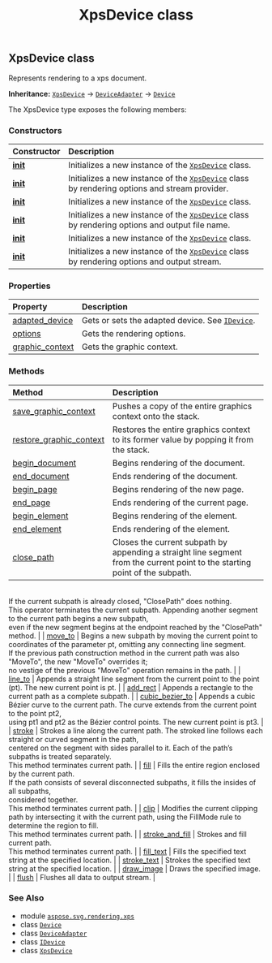 ﻿---
title: XpsDevice class
second_title: Aspose.SVG for Python via .NET API References
description: 
type: docs
weight: 20
url: /python-net/aspose.svg.rendering.xps/xpsdevice/
is_root: false
---

## XpsDevice class

Represents rendering to a xps document.



**Inheritance:** [`XpsDevice`](/svg/python-net/aspose.svg.rendering.xps/xpsdevice) → 
[`DeviceAdapter`](/svg/python-net/aspose.svg.rendering/deviceadapter) → 
[`Device`](/svg/python-net/aspose.svg.rendering/device)



The XpsDevice type exposes the following members:

### Constructors
| Constructor | Description |
| :- | :- |
| [__init__](/svg/python-net/aspose.svg.rendering.xps/xpsdevice/__init__/#aspose.svg.io.ICreateStreamProvider) | Initializes a new instance of the [`XpsDevice`](/svg/python-net/aspose.svg.rendering.xps/xpsdevice) class. |
| [__init__](/svg/python-net/aspose.svg.rendering.xps/xpsdevice/__init__/#aspose.svg.rendering.xps.XpsRenderingOptions-aspose.svg.io.ICreateStreamProvider) | Initializes a new instance of the [`XpsDevice`](/svg/python-net/aspose.svg.rendering.xps/xpsdevice) class by rendering options and stream provider. |
| [__init__](/svg/python-net/aspose.svg.rendering.xps/xpsdevice/__init__/#str) | Initializes a new instance of the [`XpsDevice`](/svg/python-net/aspose.svg.rendering.xps/xpsdevice) class. |
| [__init__](/svg/python-net/aspose.svg.rendering.xps/xpsdevice/__init__/#aspose.svg.rendering.xps.XpsRenderingOptions-str) | Initializes a new instance of the [`XpsDevice`](/svg/python-net/aspose.svg.rendering.xps/xpsdevice) class by rendering options and output file name. |
| [__init__](/svg/python-net/aspose.svg.rendering.xps/xpsdevice/__init__/#io.RawIOBase) | Initializes a new instance of the [`XpsDevice`](/svg/python-net/aspose.svg.rendering.xps/xpsdevice) class. |
| [__init__](/svg/python-net/aspose.svg.rendering.xps/xpsdevice/__init__/#aspose.svg.rendering.xps.XpsRenderingOptions-io.RawIOBase) | Initializes a new instance of the [`XpsDevice`](/svg/python-net/aspose.svg.rendering.xps/xpsdevice) class by rendering options and output stream. |


### Properties
| Property | Description |
| :- | :- |
| [adapted_device](/svg/python-net/aspose.svg.rendering.xps/xpsdevice/adapted_device) | Gets or sets the adapted device. See [`IDevice`](/svg/python-net/aspose.svg.rendering/idevice). |
| [options](/svg/python-net/aspose.svg.rendering.xps/xpsdevice/options) | Gets the rendering options. |
| [graphic_context](/svg/python-net/aspose.svg.rendering.xps/xpsdevice/graphic_context) | Gets the graphic context. |


### Methods
| Method | Description |
| :- | :- |
| [save_graphic_context](/svg/python-net/aspose.svg.rendering.xps/xpsdevice/save_graphic_context/#) | Pushes a copy of the entire graphics context onto the stack. |
| [restore_graphic_context](/svg/python-net/aspose.svg.rendering.xps/xpsdevice/restore_graphic_context/#) | Restores the entire graphics context to its former value by popping it from the stack. |
| [begin_document](/svg/python-net/aspose.svg.rendering.xps/xpsdevice/begin_document/#aspose.svg.dom.Document) | Begins rendering of the document. |
| [end_document](/svg/python-net/aspose.svg.rendering.xps/xpsdevice/end_document/#) | Ends rendering of the document. |
| [begin_page](/svg/python-net/aspose.svg.rendering.xps/xpsdevice/begin_page/#aspose.pydrawing.SizeF) | Begins rendering of the new page. |
| [end_page](/svg/python-net/aspose.svg.rendering.xps/xpsdevice/end_page/#) | Ends rendering of the current page. |
| [begin_element](/svg/python-net/aspose.svg.rendering.xps/xpsdevice/begin_element/#aspose.svg.dom.Element-aspose.pydrawing.RectangleF) | Begins rendering of the element. |
| [end_element](/svg/python-net/aspose.svg.rendering.xps/xpsdevice/end_element/#aspose.svg.dom.Element) | Ends rendering of the element. |
| [close_path](/svg/python-net/aspose.svg.rendering.xps/xpsdevice/close_path/#) | Closes the current subpath by appending a straight line segment from the current point to the starting point of the subpath. <br/>If the current subpath is already closed, "ClosePath" does nothing.<br/>This operator terminates the current subpath. Appending another segment to the current path begins a new subpath, <br/>even if the new segment begins at the endpoint reached by the "ClosePath" method. |
| [move_to](/svg/python-net/aspose.svg.rendering.xps/xpsdevice/move_to/#aspose.pydrawing.PointF) | Begins a new subpath by moving the current point to coordinates of the parameter pt, omitting any connecting line segment. <br/>If the previous path construction method in the current path was also "MoveTo", the new "MoveTo" overrides it; <br/>no vestige of the previous "MoveTo" operation remains in the path. |
| [line_to](/svg/python-net/aspose.svg.rendering.xps/xpsdevice/line_to/#aspose.pydrawing.PointF) | Appends a straight line segment from the current point to the point (pt). The new current point is pt. |
| [add_rect](/svg/python-net/aspose.svg.rendering.xps/xpsdevice/add_rect/#aspose.pydrawing.RectangleF) | Appends a rectangle to the current path as a complete subpath. |
| [cubic_bezier_to](/svg/python-net/aspose.svg.rendering.xps/xpsdevice/cubic_bezier_to/#aspose.pydrawing.PointF-aspose.pydrawing.PointF-aspose.pydrawing.PointF) | Appends a cubic Bézier curve to the current path. The curve extends from the current point to the point pt2,<br/>using pt1 and pt2 as the Bézier control points. The new current point is pt3. |
| [stroke](/svg/python-net/aspose.svg.rendering.xps/xpsdevice/stroke/#) | Strokes a line along the current path. The stroked line follows each straight or curved segment in the path, <br/>centered on the segment with sides parallel to it. Each of the path’s subpaths is treated separately. <br/>This method terminates current path. |
| [fill](/svg/python-net/aspose.svg.rendering.xps/xpsdevice/fill/#aspose.svg.drawing.FillRule) | Fills the entire region enclosed by the current path. <br/>If the path consists of several disconnected subpaths, it fills the insides of all subpaths, <br/>considered together. <br/>This method terminates current path. |
| [clip](/svg/python-net/aspose.svg.rendering.xps/xpsdevice/clip/#aspose.svg.drawing.FillRule) | Modifies the current clipping path by intersecting it with the current path, using the FillMode rule to determine the region to fill. <br/>This method terminates current path. |
| [stroke_and_fill](/svg/python-net/aspose.svg.rendering.xps/xpsdevice/stroke_and_fill/#aspose.svg.drawing.FillRule) | Strokes and fill current path.<br/>This method terminates current path. |
| [fill_text](/svg/python-net/aspose.svg.rendering.xps/xpsdevice/fill_text/#str-aspose.pydrawing.PointF) | Fills the specified text string at the specified location. |
| [stroke_text](/svg/python-net/aspose.svg.rendering.xps/xpsdevice/stroke_text/#str-aspose.pydrawing.PointF) | Strokes the specified text string at the specified location. |
| [draw_image](/svg/python-net/aspose.svg.rendering.xps/xpsdevice/draw_image/#bytes-aspose.svg.drawing.WebImageFormat-aspose.pydrawing.RectangleF) | Draws the specified image. |
| [flush](/svg/python-net/aspose.svg.rendering.xps/xpsdevice/flush/#) | Flushes all data to output stream. |



### See Also
* module [`aspose.svg.rendering.xps`](..)
* class [`Device`](/svg/python-net/aspose.svg.rendering/device)
* class [`DeviceAdapter`](/svg/python-net/aspose.svg.rendering/deviceadapter)
* class [`IDevice`](/svg/python-net/aspose.svg.rendering/idevice)
* class [`XpsDevice`](/svg/python-net/aspose.svg.rendering.xps/xpsdevice)
